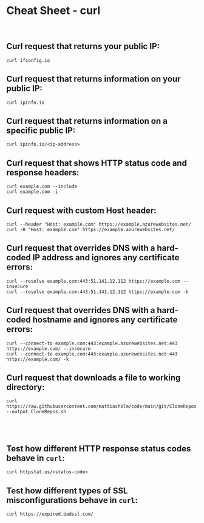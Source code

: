# Cheat Sheet - curl

<br>

## Curl request that returns your public IP:
```shell
curl ifconfig.io
```

## Curl request that returns information on your public IP:
```shell
curl ipinfo.io
```

## Curl request that returns information on a specific public IP:
```shell
curl ipinfo.io/<ip-address>
```

## Curl request that shows HTTP status code and response headers:
```shell
curl example.com --include
curl example.com -i
```

## Curl request with custom Host header:
```shell
curl --header "Host: example.com" https://example.azurewebsites.net/
curl -H "Host: example.com" https://example.azurewebsites.net/
```

## Curl request that overrides DNS with a hard-coded IP address and ignores any certificate errors:
```shell
curl --resolve example.com:443:51.141.12.112 https://example.com --insecure
curl --resolve example.com:443:51.141.12.112 https://example.com -k
```

## Curl request that overrides DNS with a hard-coded hostname and ignores any certificate errors:
```shell
curl --connect-to example.com:443:example.azurewebsites.net:443 https://example.com/ --insecure
curl --connect-to example.com:443:example.azurewebsites.net:443 https://example.com/ -k
```

## Curl request that downloads a file to working directory:
```shell
curl https://raw.githubusercontent.com/mattiasholm/code/main/git/CloneRepos.sh --output CloneRepos.sh
```

<br><br>

## Test how different HTTP response status codes behave in `curl`:
```shell
curl httpstat.us/<status-code>
```

## Test how different types of SSL misconfigurations behave in `curl`:
```shell
curl https://expired.badssl.com/
```